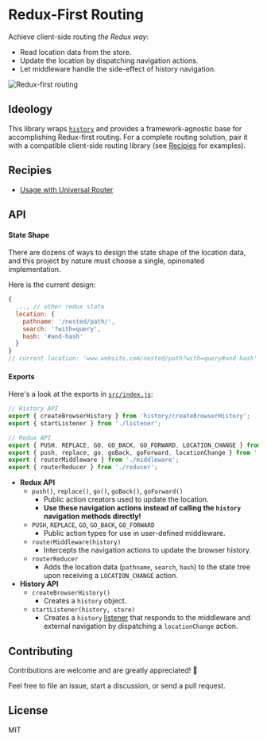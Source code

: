 # Redux-First Routing

Achieve client-side routing *the Redux way*:

- Read location data from the store.
- Update the location by dispatching navigation actions.
- Let middleware handle the side-effect of history navigation.

![Redux-first routing](https://camo.githubusercontent.com/b08b1b78a08e0444ab451f692618d59da977e6a1/687474703a2f2f692e696d6775722e636f6d2f734169566c6b4d2e6a7067)

## Ideology

This library wraps [`history`](https://github.com/ReactTraining/history) and provides a framework-agnostic base for accomplishing Redux-first routing. For a complete routing solution, pair it with a compatible client-side routing library (see [Recipies](#recipies) for examples).

## Recipies

- [Usage with Universal Router](https://github.com/mksarge/redux-first-routing/blob/master/docs/usage-with-universal-router.md)

## API

#### State Shape

There are dozens of ways to design the state shape of the location data, and this project by nature must choose a single, opinonated implementation.

Here is the current design:

```js
{
  ..., // other redux state 
  location: {
    pathname: '/nested/path/',
    search: '?with=query',
    hash: '#and-hash'
  }
}
// current location: 'www.website.com/nested/path?with=query#and-hash'
```

#### Exports

Here's a look at the exports in [`src/index.js`](https://github.com/mksarge/redux-first-routing/blob/master/src/index.js):

```js
// History API
export { createBrowserHistory } from 'history/createBrowserHistory';
export { startListener } from './listener';

// Redux API
export { PUSH, REPLACE, GO, GO_BACK, GO_FORWARD, LOCATION_CHANGE } from './constants';
export { push, replace, go, goBack, goForward, locationChange } from './actions';
export { routerMiddleware } from './middleware';
export { routerReducer } from './reducer';
```

- **Redux API**
  - `push()`, `replace()`, `go()`, `goBack()`, `goForward()`
    - Public action creators used to update the location.
    - **Use these navigation actions instead of calling the `history` navigation methods directly!**
  - `PUSH`, `REPLACE`, `GO`, `GO_BACK`, `GO_FORWARD`
    - Public action types for use in user-defined middleware.
  - `routerMiddleware(history)`
    - Intercepts the navigation actions to update the browser history.
  - `routerReducer`
    - Adds the location data (`pathname`, `search`, `hash`) to the state tree upon receiving a `LOCATION_CHANGE` action.
- **History API**
  - `createBrowserHistory()`
    - Creates a `history` object.
  - `startListener(history, store)`
    - Creates a `history` [listener](https://github.com/ReactTraining/history#listening) that responds to the middleware and external navigation by dispatching a `locationChange` action.

## Contributing

Contributions are welcome and are greatly appreciated!  :tada:

Feel free to file an issue, start a discussion, or send a pull request.

## License

MIT
